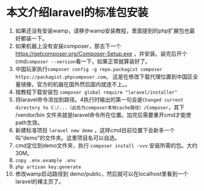 # 本文介绍laravel的标准包安装

1. 如果还没有安装wamp，请移步wamp安装教程，里面提到的php扩展包也最好都装一下。
2. 如果机器上没有安装composer，那去下一个 https://getcomposer.org/Composer-Setup.exe ，并安装。装完后开个cmd```composer --version```看一下，如果正常就算装好了。
3. 中国玩家执行```composer config -g repo.packagist composer https://packagist.phpcomposer.com```。 这是在修改下载代理位置到中国区全量镜像，官方的机器在国外然后国内就连不上。。
4. 按教程下载安装包 ```composer global require "laravel/installer"```
5. 将laravel命令添加到路径。4执行时输出的第一句会是```Changed current directory to C:/...（此处为composer本地cache路径）/Composer```，其下 /vendor/bin 文件夹就是laravel命令所在位置。加完后需要重开cmd才能使path生效。
6. 新建标准项目 ```laravel new demo``` ，这样cmd目前位置下会新多一个叫“demo”的文件夹。这里项目名可以自选。
7. cmd定位到demo文件夹，执行 ```composer install -vvv``` 安装所需的包。大约30M。
8. ```copy .env.example .env```
9. ```php artisan key:generate```
10. 修改wamp启动路径到 demo/public，然后就可以在localhost里看到一个laravel的裸主页了。